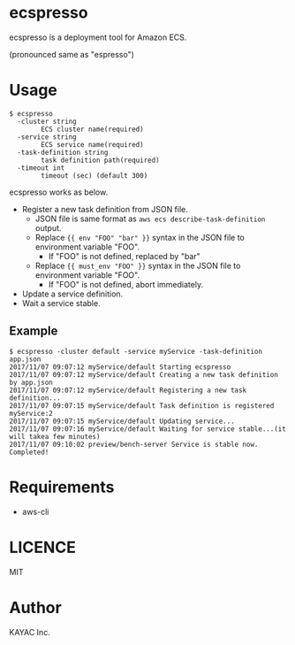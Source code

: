 # ecspresso

ecspresso is a deployment tool for Amazon ECS.

(pronounced same as "espresso")

# Usage

```
$ ecspresso
  -cluster string
    	ECS cluster name(required)
  -service string
    	ECS service name(required)
  -task-definition string
    	task definition path(required)
  -timeout int
    	timeout (sec) (default 300)
```

ecspresso works as below.

- Register a new task definition from JSON file.
  - JSON file is same format as `aws ecs describe-task-definition` output.
  - Replace `{{ env "FOO" "bar" }}` syntax in the JSON file to environment variable "FOO".
    - If "FOO" is not defined, replaced by "bar"
  - Replace `{{ must_env "FOO" }}` syntax in the JSON file to environment variable "FOO".
    - If "FOO" is not defined, abort immediately.
- Update a service definition.
- Wait a service stable.

## Example

```
$ ecspresso -cluster default -service myService -task-definition app.json
2017/11/07 09:07:12 myService/default Starting ecspresso
2017/11/07 09:07:12 myService/default Creating a new task definition by app.json
2017/11/07 09:07:12 myService/default Registering a new task definition...
2017/11/07 09:07:15 myService/default Task definition is registered myService:2
2017/11/07 09:07:15 myService/default Updating service...
2017/11/07 09:07:16 myService/default Waiting for service stable...(it will takea few minutes)
2017/11/07 09:10:02 preview/bench-server Service is stable now. Completed!
```

# Requirements

- aws-cli

# LICENCE

MIT

# Author

KAYAC Inc.
